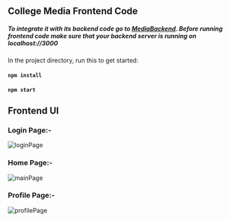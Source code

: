 ## College Media Frontend Code

##### To integrate it with its backend code go to [MediaBackend](https://github.com/Ankur-9598/MediaBackend). Before running frontend code make sure that your backend server is running on localhost://3000

In the project directory, run this to get started:
#### `npm install`
#### `npm start`

## Frontend UI
### Login Page:-
![loginPage](https://user-images.githubusercontent.com/72190915/137743690-cfc993e9-80c2-4125-a08f-2352f41f8ebc.png)

### Home Page:-
![mainPage](https://user-images.githubusercontent.com/72190915/137743801-9426b6ab-9278-451d-b4be-da7651578e7f.png)

### Profile Page:-
![profilePage](https://user-images.githubusercontent.com/72190915/137743850-67cceb70-0bb1-4ab3-9cf2-0dff46d72533.png)
